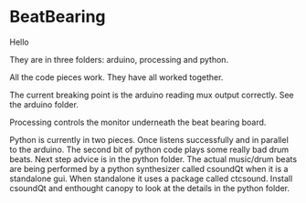 # BeatBearing
Hello  
   
They are in three folders: arduino, processing and python.

All the code pieces work. They have all worked together. 

The current breaking point is the arduino reading mux output correctly. See the arduino folder. 

Processing controls the monitor underneath the beat bearing board.

Python is currently in two pieces. Once listens successfully and in parallel to the arduino. The second bit of python code plays some really bad drum beats. Next step advice is in the python folder. The actual music/drum beats are being performed by a python synthesizer called csoundQt when it is a standalone gui. When standalone it uses a package called ctcsound. Install csoundQt and enthought canopy to look at the details in the python folder. 

